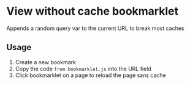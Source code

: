# View without cache bookmarklet

Appends a random query var to the current URL to break most caches

## Usage

1. Create a new bookmark
2. Copy the code `from bookmarklet.js` into the URL field
3. Click bookmarklet on a page to reload the page sans cache